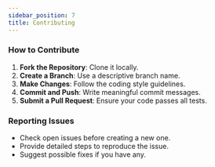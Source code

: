 ```yaml
---
sidebar_position: 7
title: Contributing
---
```


### **How to Contribute**

1. **Fork the Repository**: Clone it locally.
2. **Create a Branch**: Use a descriptive branch name.
3. **Make Changes**: Follow the coding style guidelines.
4. **Commit and Push**: Write meaningful commit messages.
5. **Submit a Pull Request**: Ensure your code passes all tests.

### **Reporting Issues**

- Check open issues before creating a new one.
- Provide detailed steps to reproduce the issue.
- Suggest possible fixes if you have any.
